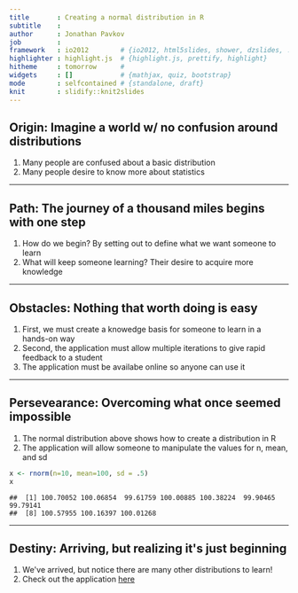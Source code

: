 ```yaml
---
title       : Creating a normal distribution in R
subtitle    : 
author      : Jonathan Pavkov
job         : 
framework   : io2012        # {io2012, html5slides, shower, dzslides, ...}
highlighter : highlight.js  # {highlight.js, prettify, highlight}
hitheme     : tomorrow      # 
widgets     : []            # {mathjax, quiz, bootstrap}
mode        : selfcontained # {standalone, draft}
knit        : slidify::knit2slides
---
```


## Origin: Imagine a world w/ no confusion around distributions
1. Many people are confused about a basic distribution
2. Many people desire to know more about statistics

---

## Path: The journey of a thousand miles begins with one step
1. How do we begin? By setting out to define what we want someone to learn
2. What will keep someone learning? Their desire to acquire more knowledge

---

## Obstacles: Nothing that worth doing is easy
1. First, we must create a knowedge basis for someone to learn in a hands-on way
2. Second, the application must allow multiple iterations to give rapid feedback to a student
3. The application must be availabe online so anyone can use it

---

## Persevearance: Overcoming what once seemed impossible
1. The normal distribution above shows how to create a distribution in R
2. The application will allow someone to manipulate the values for n, mean, and sd


```r
x <- rnorm(n=10, mean=100, sd = .5)
x
```

```
##  [1] 100.70052 100.06854  99.61759 100.00885 100.38224  99.90465  99.79141
##  [8] 100.57955 100.16397 100.01268
```

---

## Destiny: Arriving, but realizing it's just beginning
1. We've arrived, but notice there are many other distributions to learn!
2. Check out the application [here](https://jpavkov.shinyapps.io/appOne)
